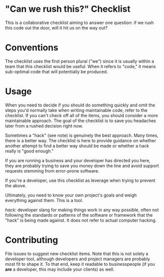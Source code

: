 "Can we rush this?" Checklist
=============================

This is a collaborative checklist aiming to answer one question: if we rush this code out the door, will it hit us on the way out?

Conventions
===========

The checklist uses the first person plural ("we") since it is usually within a team that this checklist would be useful. When it refers to "code," it means sub-optimal code that will potentially be produced.

Usage
=====

When you need to decide if you should do something quickly and omit the steps you'd normally take when writing maintainable code, refer to the checklist. If you can't check off all of the items, you should consider a more maintainable approach. The goal of the checklist is to save you headaches later from a rushed decision right now.

Sometimes a "hack" (see note) is genuinely the best approach. Many times, there is a better way. The checklist is here to provide guidance on whether another attempt to find a better way should be made or whether a hack really is "good enough."

If you are running a business and your developer has directed you here, they are probably trying to save you money down the line and avoid support requests stemming from error-prone software.

If you're a developer, use this checklist as leverage when trying to prevent the above.

Ultimately, you need to know your own project's goals and weigh everything against them. This is a tool.

*hack*: developer slang for making things work in any way possible, often not following the standards or patterns of the software or framework that the "hack" is being made against. It does not refer to actual computer hacking.

Contributing
============

File issues to suggest new checklist items. Note that this is not solely a developer tool, although developers and project managers are probably most fit to shape it. To that end, keep it readable to businesspeople (if you **are** a developer, this may include your clients) as well.
